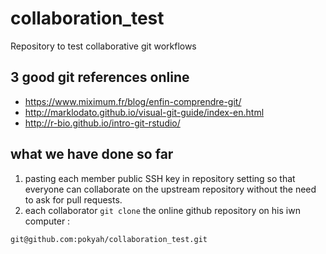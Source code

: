 # collaboration_test
Repository to test collaborative git workflows

## 3 good git references online 

* https://www.miximum.fr/blog/enfin-comprendre-git/
* http://marklodato.github.io/visual-git-guide/index-en.html
* http://r-bio.github.io/intro-git-rstudio/


## what we have done so far 

1. pasting each member public SSH key in repository setting so that everyone can collaborate on the upstream repository without the need to ask for pull requests.
2. each collaborator `git clone` the online github repository on his iwn computer :

```bash
git@github.com:pokyah/collaboration_test.git
```
